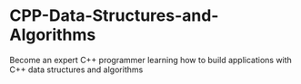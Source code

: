 # CPP-Data-Structures-and-Algorithms
Become an expert C++ programmer learning how to build applications with C++ data structures and algorithms
